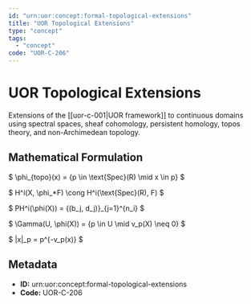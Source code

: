 ```yaml
---
id: "urn:uor:concept:formal-topological-extensions"
title: "UOR Topological Extensions"
type: "concept"
tags:
  - "concept"
code: "UOR-C-206"
---
```


# UOR Topological Extensions

Extensions of the [[uor-c-001|UOR framework]] to continuous domains using spectral spaces, sheaf cohomology, persistent homology, topos theory, and non-Archimedean topology.

## Mathematical Formulation

$
\phi_{topo}(x) = \{p \in \text{Spec}(R) \mid x \in p\}
$

$
H^i(X, \phi_*F) \cong H^i(\text{Spec}(R), F)
$

$
PH^i(\phi(X)) = \{(b_j, d_j)\}_{j=1}^{n_i}
$

$
\Gamma(U, \phi(X)) = \{p \in U \mid v_p(X) \neq 0\}
$

$
|x|_p = p^{-v_p(x)}
$

## Metadata

- **ID:** urn:uor:concept:formal-topological-extensions
- **Code:** UOR-C-206

